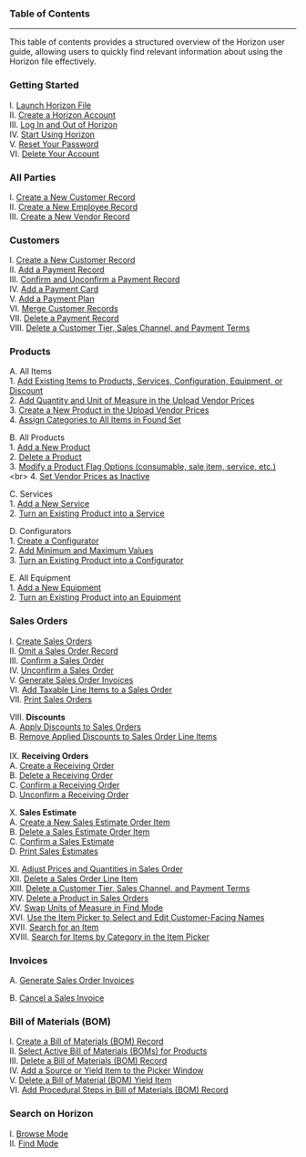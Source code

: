 ### Table of Contents
_____
This table of contents provides a structured overview of the Horizon user guide, allowing users to quickly find relevant information about using the Horizon file effectively.

### Getting Started

I. [Launch Horizon File](https://github.com/Fx-Professional-Services/HorizonDocs/blob/main/Horizon%20User%20Guide/01%20Getting%20Started/I.%20Launch%20Horizon%20File.md) <br>
II. [Create a Horizon Account](https://github.com/Fx-Professional-Services/HorizonDocs/blob/main/Horizon%20User%20Guide/01%20Getting%20Started/II.%20Create%20a%20Horizon%20Account.md)<br>
III. [Log In and Out of Horizon](https://github.com/Fx-Professional-Services/HorizonDocs/blob/main/Horizon%20User%20Guide/01%20Getting%20Started/III.%20Log%20In%20and%20Out%20of%20Horizon.md)<br>
IV. [Start Using Horizon](https://github.com/Fx-Professional-Services/HorizonDocs/blob/main/Horizon%20User%20Guide/01%20Getting%20Started/IV.%20Start%20Using%20Horizon.md) <br>
V. [Reset Your Password](https://github.com/Fx-Professional-Services/HorizonDocs/blob/main/Horizon%20User%20Guide/01%20Getting%20Started/V.%20Reset%20Your%20Password.md) <br>
VI. [Delete Your Account](https://github.com/Fx-Professional-Services/HorizonDocs/blob/main/Horizon%20User%20Guide/01%20Getting%20Started/VI.%20Delete%20Your%20Account.md)<br>
### All Parties

I. [Create a New Customer Record](https://github.com/Fx-Professional-Services/HorizonDocs/blob/main/Horizon%20User%20Guide/II.%20All%20Parties/Creating%20a%20New%20Customer%20Record.md) <br>
II. [Create a New Employee Record](https://github.com/Fx-Professional-Services/HorizonDocs/blob/main/Horizon%20User%20Guide/II.%20All%20Parties/Creating%20a%20New%20Employee%20Record.md) <br>
III. [Create a New Vendor Record](https://github.com/Fx-Professional-Services/HorizonDocs/blob/main/Horizon%20User%20Guide/II.%20All%20Parties/Creating%20a%20New%20Vendor%20Record.md)<br>
### Customers 

I. [Create a New Customer Record](https://github.com/Fx-Professional-Services/HorizonDocs/blob/main/Horizon%20User%20Guide/03%20Customers/I.%20Create%20a%20New%20Customer%20Record.md) <br>
II. [Add a Payment Record](https://github.com/Fx-Professional-Services/HorizonDocs/blob/main/Horizon%20User%20Guide/03%20Customers/II.%20Create%20a%20Payment%20Record.md)<br>
III. [Confirm and Unconfirm a Payment Record](https://github.com/Fx-Professional-Services/HorizonDocs/blob/main/Horizon%20User%20Guide/03%20Customers/III.%20Confirm%20and%20Unconfirm%20a%20Payment%20Record.md)<br>
IV. [Add a Payment Card](https://github.com/Fx-Professional-Services/HorizonDocs/blob/main/Horizon%20User%20Guide/03%20Customers/IV.%20Add%20a%20Payment%20Card.md) <br>
V. [Add a Payment Plan](https://github.com/Fx-Professional-Services/HorizonDocs/blob/main/Horizon%20User%20Guide/03%20Customers/V.%20Add%20a%20Payment%20Plan.md) <br>
VI. [Merge Customer Records](https://github.com/Fx-Professional-Services/HorizonDocs/blob/main/Horizon%20User%20Guide/03%20Customers/VI.%20Merge%20Customer%20Records.md) <br>
VII. [Delete a Payment Record](https://github.com/Fx-Professional-Services/HorizonDocs/blob/main/Horizon%20User%20Guide/03%20Customers/VII.%20Delete%20a%20Payment%20Record.md)<br>
VIII. [Delete a Customer Tier,  Sales Channel, and Payment Terms](https://github.com/Fx-Professional-Services/HorizonDocs/blob/main/Horizon%20User%20Guide/03%20Customers/VIII.%20Delete%20a%20Customer%20Tier%2C%20%20Sales%20Channel%2C%20and%20Payment%20Terms.md) <br>
### Products

A. All Items <br>
    1. [Add Existing Items to Products, Services, Configuration, Equipment, or Discount](https://github.com/Fx-Professional-Services/HorizonDocs/blob/main/Horizon%20User%20Guide/IV.%20Products/A.%20All%20Items/Adding%20Existing%20Items%20to%20Products%2C%20Services%2C%20Configuration%2C%20Equipment%2C%20or%20Discount.md) <br>
    2. [Add Quantity and Unit of Measure in the Upload Vendor Prices](https://github.com/Fx-Professional-Services/HorizonDocs/blob/main/Horizon%20User%20Guide/IV.%20Products/A.%20All%20Items/Adding%20Quantity%20and%20Unit%20of%20Measure%20in%20the%20Upload%20Vendor%20Prices.md) <br>
    3. [Create a New Product in the Upload Vendor Prices](https://github.com/Fx-Professional-Services/HorizonDocs/blob/main/Horizon%20User%20Guide/IV.%20Products/A.%20All%20Items/Creating%20a%20New%20Product%20in%20the%20Upload%20Vendor%20Prices.md) <br>
    4. [Assign Categories to All Items in Found Set](https://github.com/Fx-Professional-Services/HorizonDocs/blob/main/Horizon%20User%20Guide/IV.%20Products/A.%20All%20Items/Assigning%20Categories%20to%20All%20Items%20in%20Found%20Set.md) <br>
    
B. All Products <br>
    1. [Add a New Product](https://github.com/Fx-Professional-Services/HorizonDocs/blob/main/Horizon%20User%20Guide/IV.%20Products/B.%20All%20Products/Adding%20a%20New%20Product.md) <br>
    2. [Delete a Product](https://github.com/Fx-Professional-Services/HorizonDocs/blob/main/Horizon%20User%20Guide/IV.%20Products/B.%20All%20Products/Deleting%20a%20Product.md)<br>
    3. [Modify a Product Flag Options (consumable, sale item, service, etc.)](https://github.com/Fx-Professional-Services/HorizonDocs/blob/main/Horizon%20User%20Guide/IV.%20Products/B.%20All%20Products/Modifying%20a%20Product%20Flag%20Options%20(consumable%2C%20sale%20item%2C%20service%2C%20etc.).md) <br>
    4. [Set Vendor Prices as Inactive](https://github.com/Fx-Professional-Services/HorizonDocs/blob/main/Horizon%20User%20Guide/IV.%20Products/B.%20All%20Products/Setting%20Vendor%20Prices%20as%20Inactive.md)
    
C. Services <br>
	1. [Add a New Service](https://github.com/Fx-Professional-Services/HorizonDocs/blob/main/Horizon%20User%20Guide/IV.%20Products/C.%20Services/Adding%20a%20New%20Service.md) <br>
	2. [Turn an Existing Product into a Service](https://github.com/Fx-Professional-Services/HorizonDocs/blob/main/Horizon%20User%20Guide/IV.%20Products/C.%20Services/Turning%20an%20Existing%20Product%20into%20a%20Service.md)

D. Configurators <br> 
    1.  [Create a Configurator](https://github.com/Fx-Professional-Services/HorizonDocs/blob/main/Horizon%20User%20Guide/IV.%20Products/D.%20Configurators/Creating%20a%20Configurator.md)<br>
    2. [Add Minimum and Maximum Values](https://github.com/Fx-Professional-Services/HorizonDocs/blob/main/Horizon%20User%20Guide/IV.%20Products/D.%20Configurators/Adding%20Minimum%20and%20Maximum%20Values.md) <br>
    3. [Turn an Existing Product into a Configurator](https://github.com/Fx-Professional-Services/HorizonDocs/blob/main/Horizon%20User%20Guide/IV.%20Products/D.%20Configurators/Turning%20an%20Existing%20Product%20into%20a%20Configurator.md)<br>
    
E. All Equipment <br>
	1.  [Add a New Equipment](https://github.com/Fx-Professional-Services/HorizonDocs/blob/main/Horizon%20User%20Guide/IV.%20Products/E.%20All%20Equipment/Adding%20a%20New%20Equipment.md) <br>
	2. [Turn an Existing Product into an Equipment](https://github.com/Fx-Professional-Services/HorizonDocs/blob/main/Horizon%20User%20Guide/IV.%20Products/E.%20All%20Equipment/Turning%20an%20Existing%20Product%20into%20an%20Equipment.md)<br> 
### Sales Orders

I. [Create Sales Orders](https://github.com/Fx-Professional-Services/HorizonDocs/blob/main/Horizon%20User%20Guide/V.%20Sales%20Orders/Creating%20a%20Sales%20Order.md)<br>
II. [Omit a Sales Order Record](https://github.com/Fx-Professional-Services/HorizonDocs/blob/main/Horizon%20User%20Guide/V.%20Sales%20Orders/Omitting%20a%20Sales%20Order%20Record.md)<br>
III. [Confirm a Sales Order](https://github.com/Fx-Professional-Services/HorizonDocs/blob/main/Horizon%20User%20Guide/V.%20Sales%20Orders/Confirming%20a%20Sales%20Order.md)<br>
IV. [Unconfirm a Sales Order](https://github.com/Fx-Professional-Services/HorizonDocs/blob/main/Horizon%20User%20Guide/V.%20Sales%20Orders/Unconfirming%20a%20Sales%20Order.md)<br>
V. [Generate Sales Order Invoices](https://github.com/Fx-Professional-Services/HorizonDocs/blob/main/Horizon%20User%20Guide/V.%20Sales%20Orders/Generating%20Sales%20Order%20Invoices.md)<br>
VI. [Add Taxable Line Items to a Sales Order](https://github.com/Fx-Professional-Services/HorizonDocs/blob/main/Horizon%20User%20Guide/V.%20Sales%20Orders/Adding%20Taxable%20Line%20Items%20to%20a%20Sales%20Order.md) <br>
VII. [Print Sales Orders](https://github.com/Fx-Professional-Services/HorizonDocs/blob/main/Horizon%20User%20Guide/V.%20Sales%20Orders/Printing%20Sales%20Orders.md) <br> 

VIII. **Discounts** <br>
		A. [Apply Discounts to Sales Orders](https://github.com/Fx-Professional-Services/HorizonDocs/blob/main/Horizon%20User%20Guide/V.%20Sales%20Orders/Discounts/Applying%20Discounts%20to%20Sales%20Orders.md)<br>
		B. [Remove Applied Discounts to Sales Order Line Items](https://github.com/Fx-Professional-Services/HorizonDocs/blob/main/Horizon%20User%20Guide/V.%20Sales%20Orders/Discounts/Removing%20Applied%20Discounts%20to%20Sales%20Order%20Line%20Items.md)<br> <br>
IX.  **Receiving Orders** <br>
		A. [Create a Receiving Order](https://github.com/Fx-Professional-Services/HorizonDocs/blob/main/Horizon%20User%20Guide/V.%20Sales%20Orders/Receiving%20Orders/Creating%20a%20Receiving%20Order.md)<br>
		B. [Delete a Receiving Order](https://github.com/Fx-Professional-Services/HorizonDocs/blob/main/Horizon%20User%20Guide/V.%20Sales%20Orders/Receiving%20Orders/Deleting%20a%20Receiving%20Order.md)<br>
		C. [Confirm a Receiving Order](https://github.com/Fx-Professional-Services/HorizonDocs/blob/main/Horizon%20User%20Guide/V.%20Sales%20Orders/Receiving%20Orders/Confirming%20a%20Receiving%20Order.md) <br>
		D. [Unconfirm a Receiving Order](https://github.com/Fx-Professional-Services/HorizonDocs/blob/main/Horizon%20User%20Guide/V.%20Sales%20Orders/Receiving%20Orders/Unconfirming%20a%20Receiving%20Order.md) <br>
		
X. **Sales Estimate** <br>
		A. [Create a New Sales Estimate Order Item](https://github.com/Fx-Professional-Services/HorizonDocs/blob/main/Horizon%20User%20Guide/V.%20Sales%20Orders/Sales%20Estimates/Creating%20a%20New%20Sales%20Estimate%20Order%20Item.md)<br>
		B. [Delete a Sales Estimate Order Item](https://github.com/Fx-Professional-Services/HorizonDocs/blob/main/Horizon%20User%20Guide/V.%20Sales%20Orders/Sales%20Estimates/Deleting%20a%20Line%20Item%20in%20Sales%20Estimate.md)<br>
		C. [Confirm a Sales Estimate](https://github.com/Fx-Professional-Services/HorizonDocs/blob/main/Horizon%20User%20Guide/V.%20Sales%20Orders/Sales%20Estimates/Confirming%20a%20Sales%20Estimate.md)<br>
		D. [Print Sales Estimates](https://github.com/Fx-Professional-Services/HorizonDocs/blob/main/Horizon%20User%20Guide/V.%20Sales%20Orders/Sales%20Estimates/Printing%20Sales%20Estimates.md) <br>

XI. [Adjust Prices and Quantities in Sales Order](https://github.com/Fx-Professional-Services/HorizonDocs/blob/main/Horizon%20User%20Guide/V.%20Sales%20Orders/Adjusting%20Prices%20and%20Quantities%20in%20Sales%20Orders.md) <br>
XII. [Delete a Sales Order Line Item](https://github.com/Fx-Professional-Services/HorizonDocs/blob/main/Horizon%20User%20Guide/V.%20Sales%20Orders/Deleting%20a%20Sales%20Order%20Line%20Item.md) <br>
XIII. [Delete a Customer Tier,  Sales Channel, and Payment Terms](https://github.com/Fx-Professional-Services/HorizonDocs/blob/main/Horizon%20User%20Guide/V.%20Sales%20Orders/Deleting%20a%20Customer%20Tier%2C%20%20Sales%20Channel%2C%20and%20Payment%20Terms.md) <br>
XIV. [Delete a Product in Sales Orders](https://github.com/Fx-Professional-Services/HorizonDocs/blob/main/Horizon%20User%20Guide/V.%20Sales%20Orders/Deleting%20a%20Product%20in%20Sales%20Orders.md) <br>
XV. [Swap Units of Measure in Find Mode](https://github.com/Fx-Professional-Services/HorizonDocs/blob/main/Horizon%20User%20Guide/V.%20Sales%20Orders/Swapping%20Units%20of%20Measure%20in%20Find%20Mode.md) <br>
XVI. [Use the Item Picker to Select and Edit Customer-Facing Names](https://github.com/Fx-Professional-Services/HorizonDocs/blob/main/Horizon%20User%20Guide/05%20Sales%20Orders/Use%20the%20Item%20Picker%20to%20Select%20and%20Edit%20Customer-Facing%20Names.md)  <br>
XVII. [Search for an Item](https://github.com/Fx-Professional-Services/HorizonDocs/blob/main/Horizon%20User%20Guide/05%20Sales%20Orders/Search%20for%20an%20Item.md) <br>
XVIII. [Search for Items by Category in the Item Picker](https://github.com/Fx-Professional-Services/HorizonDocs/blob/main/Horizon%20User%20Guide/05%20Sales%20Orders/Search%20for%20Items%20by%20Category%20in%20the%20Item%20Picker.md) <br>
### Invoices

A. [Generate Sales Order Invoices](https://github.com/Fx-Professional-Services/HorizonDocs/blob/main/Horizon%20User%20Guide/VI.%20Invoices/Generating%20Sales%20Order%20Invoices.md)

B. [Cancel a Sales Invoice](https://github.com/Fx-Professional-Services/HorizonDocs/blob/main/Horizon%20User%20Guide/VI.%20Invoices/Cancelling%20a%20Sales%20Invoice.md)

### Bill of Materials (BOM)

I. [Create a Bill of Materials (BOM) Record](https://github.com/Fx-Professional-Services/HorizonDocs/blob/main/Horizon%20User%20Guide/VII.%20Bill%20of%20Materials%20(BOM)/Creating%20a%20Bill%20of%20Materials%20(BOM)%20Record.md) <br>
II. [Select Active Bill of Materials (BOMs)  for Products](https://github.com/Fx-Professional-Services/HorizonDocs/blob/main/Horizon%20User%20Guide/VII.%20Bill%20of%20Materials%20(BOM)/Selecting%20Active%20Bill%20of%20Materials%20(BOM)%20%20for%20Products.md) <br>
III. [Delete a Bill of Materials (BOM) Record](https://github.com/Fx-Professional-Services/HorizonDocs/blob/main/Horizon%20User%20Guide/VII.%20Bill%20of%20Materials%20(BOM)/Deleting%20a%20Bill%20of%20Materials%20(BOM)%20Record.md) <br>
IV. [Add a Source or Yield Item to the Picker Window](https://github.com/Fx-Professional-Services/HorizonDocs/blob/main/Horizon%20User%20Guide/VII.%20Bill%20of%20Materials%20(BOM)/Adding%20a%20Source%20or%20Yield%20Item%20to%20the%20Picker%20Window.md) <br>
V. [Delete a Bill of Material (BOM) Yield Item](https://github.com/Fx-Professional-Services/HorizonDocs/blob/main/Horizon%20User%20Guide/VII.%20Bill%20of%20Materials%20(BOM)/Deleting%20a%20Bill%20of%20Materials%20(BoM)%20Yield%20Item.md) <br>
VI. [Add Procedural Steps in Bill of Materials (BOM) Record](https://github.com/Fx-Professional-Services/HorizonDocs/blob/main/Horizon%20User%20Guide/VII.%20Bill%20of%20Materials%20(BOM)/Adding%20Procedural%20Steps%20in%20Bill%20of%20Materials%20(BOM)%20Record.md) <br>

###  Search on Horizon

I. [Browse Mode](https://github.com/Fx-Professional-Services/HorizonDocs/blob/main/Horizon%20User%20Guide/VIII.%20Searching%20on%20Horizon/Browse%20Mode.md)<br>
II. [Find Mode](https://github.com/Fx-Professional-Services/HorizonDocs/blob/main/Horizon%20User%20Guide/VIII.%20Searching%20on%20Horizon/Find%20Mode.md)